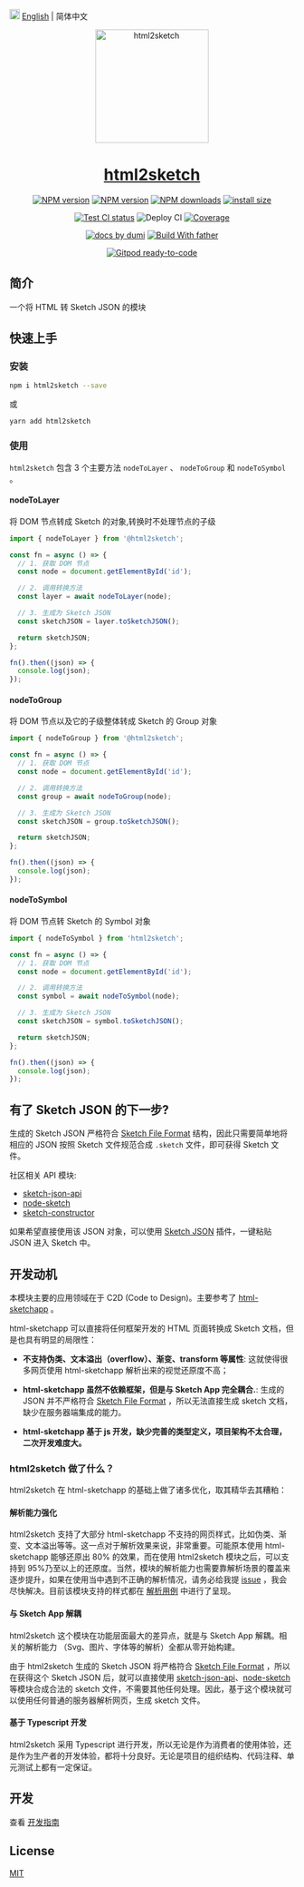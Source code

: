 <img src="https://gw.alipayobjects.com/zos/antfincdn/R8sN%24GNdh6/language.svg" width="18"> [English](./README.md) | 简体中文

<p align="center">
  <a href="https://github.com/ant-design/html2sketch">
   <img src="https://gw.alipayobjects.com/zos/antfincdn/Q0VnKtVzuB/Logo.png" height="200" width="200" alt="html2sketch"/>
  </a>
</p>

<h1 align="center"><a href="https://ant-design.github.io/html2sketch/">html2sketch</a></h1>

<div align="center">

[![NPM version][npm-image]][npm-url] [![NPM version][npm-next-image]][npm-url] [![NPM downloads][download-image]][download-url] [![install size][npm-size]][npm-size-url]

[![Test CI status][test-ci]][test-ci-url] ![Deploy CI][deploy-ci] [![Coverage][coverage]][codecov-url]

[![ docs by dumi][dumi-url]](https://d.umijs.org/) [![Build With father][father-url]](https://github.com/umijs/father/)

[![Gitpod ready-to-code][gitpod-badge]][gitpod-url]

<!-- gitpod url -->

[gitpod-badge]: https://img.shields.io/badge/Gitpod-ready--to--code-blue?logo=gitpod
[gitpod-url]: https://gitpod.io/#https://github.com/ant-design/html2sketch

<!-- umi url -->

[dumi-url]: https://img.shields.io/badge/docs%20by-dumi-blue
[father-url]: https://img.shields.io/badge/build%20with-father-028fe4.svg

<!-- npm url -->

[npm-image]: http://img.shields.io/npm/v/html2sketch.svg?style=flat-square&color=deepgreen&label=latest
[npm-next-image]: https://img.shields.io/npm/v/html2sketch/next?label=next&style=flat-square
[npm-url]: http://npmjs.org/package/html2sketch
[npm-size]: https://img.shields.io/bundlephobia/minzip/html2sketch?color=deepgreen&label=gizpped%20size&style=flat-square
[npm-size-url]: https://packagephobia.com/result?p=html2sketch

<!-- coverage -->

[coverage]: https://codecov.io/gh/ant-design/html2sketch/branch/master/graph/badge.svg
[codecov-url]: https://codecov.io/gh/ant-design/html2sketch/branch/master

<!-- Github CI -->

[test-ci]: https://github.com/ant-design/html2sketch/workflows/Test%20CI/badge.svg
[deploy-ci]: https://github.com/ant-design/html2sketch/workflows/Deploy%20CI/badge.svg
[test-ci-url]: https://github.com/ant-design/html2sketch/actions?query=workflow%3ATest%20CI
[deploy-ci-ci]: https://github.com/ant-design/html2sketch/actions?query=workflow%3ADeploy%20CI
[download-image]: https://img.shields.io/npm/dm/html2sketch.svg?style=flat-square
[download-url]: https://npmjs.org/package/html2sketch

</div>

## 简介

一个将 HTML 转 Sketch JSON 的模块

## 快速上手

### 安装

```bash
npm i html2sketch --save
```

或

```
yarn add html2sketch
```

### 使用

`html2sketch` 包含 3 个主要方法 `nodeToLayer` 、 `nodeToGroup` 和 `nodeToSymbol` 。

#### nodeToLayer

将 DOM 节点转成 Sketch 的对象,转换时不处理节点的子级

```js
import { nodeToLayer } from '@html2sketch';

const fn = async () => {
  // 1. 获取 DOM 节点
  const node = document.getElementById('id');

  // 2. 调用转换方法
  const layer = await nodeToLayer(node);

  // 3. 生成为 Sketch JSON
  const sketchJSON = layer.toSketchJSON();

  return sketchJSON;
};

fn().then((json) => {
  console.log(json);
});
```

#### nodeToGroup

将 DOM 节点以及它的子级整体转成 Sketch 的 Group 对象

```js
import { nodeToGroup } from '@html2sketch';

const fn = async () => {
  // 1. 获取 DOM 节点
  const node = document.getElementById('id');

  // 2. 调用转换方法
  const group = await nodeToGroup(node);

  // 3. 生成为 Sketch JSON
  const sketchJSON = group.toSketchJSON();

  return sketchJSON;
};

fn().then((json) => {
  console.log(json);
});
```

#### nodeToSymbol

将 DOM 节点转 Sketch 的 Symbol 对象

```js
import { nodeToSymbol } from 'html2sketch';

const fn = async () => {
  // 1. 获取 DOM 节点
  const node = document.getElementById('id');

  // 2. 调用转换方法
  const symbol = await nodeToSymbol(node);

  // 3. 生成为 Sketch JSON
  const sketchJSON = symbol.toSketchJSON();

  return sketchJSON;
};

fn().then((json) => {
  console.log(json);
});
```

## 有了 Sketch JSON 的下一步?

生成的 Sketch JSON 严格符合 [Sketch File Format](https://developer.sketch.com/file-format/) 结构，因此只需要简单地将相应的 JSON 按照 Sketch 文件规范合成 `.sketch` 文件，即可获得 Sketch 文件。

社区相关 API 模块:

- [sketch-json-api](https://github.com/ant-design/sketch-json-api)
- [node-sketch](https://github.com/oscarotero/node-sketch)
- [sketch-constructor](https://github.com/amzn/sketch-constructor)

如果希望直接使用该 JSON 对象，可以使用 [Sketch JSON](https://github.com/arvinxx/sketch-json) 插件，一键粘贴 JSON 进入 Sketch 中。

## 开发动机

本模块主要的应用领域在于 C2D (Code to Design)。主要参考了 [html-sketchapp](https://github.com/html-sketchapp/html-sketchapp) 。

html-sketchapp 可以直接将任何框架开发的 HTML 页面转换成 Sketch 文档，但是也具有明显的局限性：

- **不支持伪类、文本溢出（overflow）、渐变、transform 等属性**: 这就使得很多网页使用 html-sketchapp 解析出来的视觉还原度不高；

- **html-sketchapp 虽然不依赖框架，但是与 Sketch App 完全耦合.**: 生成的 JSON 并不严格符合 [Sketch File Format](https://developer.sketch.com/file-format/) ，所以无法直接生成 sketch 文档，缺少在服务器端集成的能力。

- **html-sketchapp 基于 js 开发，缺少完善的类型定义，项目架构不太合理，二次开发难度大。**

### html2sketch 做了什么？

html2sketch 在 html-sketchapp 的基础上做了诸多优化，取其精华去其糟粕：

#### 解析能力强化

html2sketch 支持了大部分 html-sketchapp 不支持的网页样式，比如伪类、渐变、文本溢出等等。这一点对于解析效果来说，非常重要。可能原本使用 html-sketchapp 能够还原出 80% 的效果，而在使用 html2sketch 模块之后，可以支持到 95%乃至以上的还原度。当然，模块的解析能力也需要靠解析场景的覆盖来逐步提升，如果在使用当中遇到不正确的解析情况，请务必给我提 [issue](https://github.com/ant-design/html2sketch/issues) ，我会尽快解决。目前该模块支持的样式都在 [解析用例](https://ant-design.github.io/html2sketch/e2e) 中进行了呈现。

#### 与 Sketch App 解耦

html2sketch 这个模块在功能层面最大的差异点，就是与 Sketch App 解耦。相关的解析能力 （Svg、图片、字体等的解析）全都从零开始构建。

由于 html2sketch 生成的 Sketch JSON 将严格符合 [Sketch File Format](https://developer.sketch.com/file-format/) ，所以在获得这个 Sketch JSON 后，就可以直接使用 [sketch-json-api](https://github.com/ant-design/sketch-json-api)、[node-sketch](https://github.com/oscarotero/node-sketch) 等模块合成合法的 sketch 文件，不需要其他任何处理。因此，基于这个模块就可以使用任何普通的服务器解析网页，生成 sketch 文件。

#### 基于 Typescript 开发

html2sketch 采用 Typescript 进行开发，所以无论是作为消费者的使用体验，还是作为生产者的开发体验，都将十分良好。无论是项目的组织结构、代码注释、单元测试上都有一定保证。

## 开发

查看 [开发指南](https://github.com/ant-design/html2sketch/guide)

## License

[MIT](./LICENSE)
